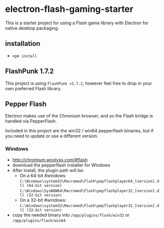 # electron-flash-gaming-starter

This is a starter project for using a Flash game library with Electron for native desktop packaging.

## installation

* `npm install`

## FlashPunk 1.7.2

This project is using `FlashPunk v1.7.2`, however feel free to drop in your own preferred Flash library.

## Pepper Flash

Electron makes use of the Chromium browser, and so the Flash bridge is handled via PepperFlash.

Included in this project are the win32 / win64 pepperflash binaries, but if you need to update or 
use a different version.

### Windows 

* http://chromium.woolyss.com/#flash
* download the pepperflash installer for Windows
* After install, the plugin path will be:
  - On a 64-bit #windows:
    `C:\Windows\system32\Macromed\Flash\pepflashplayer64_[version].dll (64-bit version)`
    `C:\Windows\SysWOW64\Macromed\Flash\pepflashplayer32_[version].dll (32-bit version)`
  - On a 32-bit #windows:
    `C:\Windows\system32\Macromed\Flash\pepflashplayer32_[version].dll (32-bit version)`
* copy the needed binary into `/app/plugins/flash/win32` or `/app/plugins/flash/win64`
